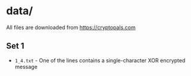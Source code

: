 # data/
All files are downloaded from https://cryptopals.com

## Set 1
- `1_4.txt` - One of the lines contains a single-character XOR encrypted message
